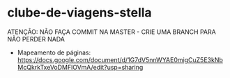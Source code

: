 # clube-de-viagens-stella
ATENÇÃO: NÃO FAÇA COMMIT NA MASTER - CRIE UMA BRANCH PARA NÃO PERDER NADA

- Mapeamento de páginas: https://docs.google.com/document/d/1G7dV5nnWYAE0migCuZ5E3kNbMcQkrkTxeVoDMFlOVmA/edit?usp=sharing
